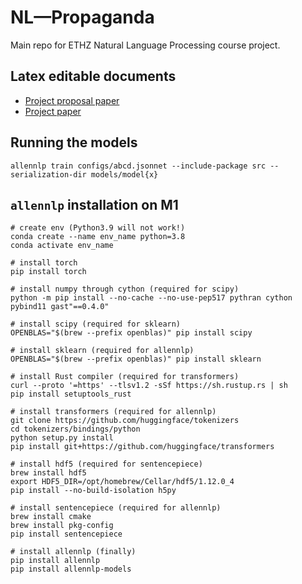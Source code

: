 # NL—Propaganda
Main repo for ETHZ Natural Language Processing course project.

## Latex editable documents
- [Project proposal paper](https://www.overleaf.com/6931691827vgjtshtbyrbp) 
- [Project paper](https://www.overleaf.com/8789365945bcnsfwsyzqdk)

## Running the models
```
allennlp train configs/abcd.jsonnet --include-package src --serialization-dir models/model{x}
```

## `allennlp` installation on M1
```
# create env (Python3.9 will not work!)
conda create --name env_name python=3.8
conda activate env_name

# install torch 
pip install torch 

# install numpy through cython (required for scipy)
python -m pip install --no-cache --no-use-pep517 pythran cython pybind11 gast"==0.4.0"

# install scipy (required for sklearn)
OPENBLAS="$(brew --prefix openblas)" pip install scipy

# install sklearn (required for allennlp)
OPENBLAS="$(brew --prefix openblas)" pip install sklearn

# install Rust compiler (required for transformers)
curl --proto '=https' --tlsv1.2 -sSf https://sh.rustup.rs | sh
pip install setuptools_rust

# install transformers (required for allennlp)
git clone https://github.com/huggingface/tokenizers
cd tokenizers/bindings/python
python setup.py install
pip install git+https://github.com/huggingface/transformers

# install hdf5 (required for sentencepiece)
brew install hdf5
export HDF5_DIR=/opt/homebrew/Cellar/hdf5/1.12.0_4
pip install --no-build-isolation h5py

# install sentencepiece (required for allennlp)
brew install cmake
brew install pkg-config
pip install sentencepiece

# install allennlp (finally)
pip install allennlp
pip install allennlp-models
```
